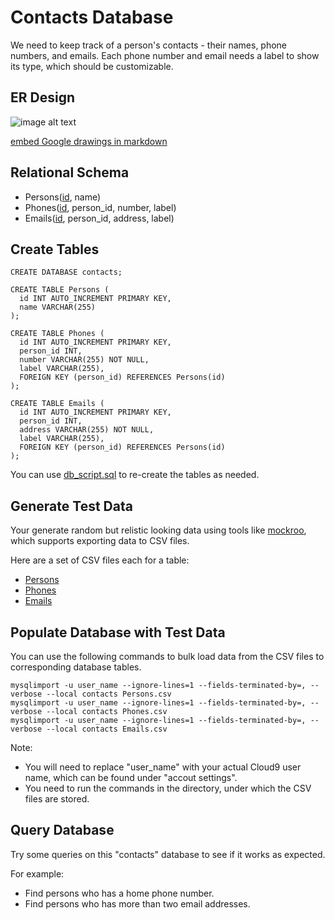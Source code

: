 # Contacts Database
We need to keep track of a person's contacts - their names, phone numbers, and emails. Each phone number and email needs a label to show its type, which should be customizable.

## ER Design
<img src="https://docs.google.com/drawings/d/1xIJdWtBO2F4-xoLhN2m_FogfX2iqobTM4iFs8sd0HoU/export/png"
alt="image alt text"/>

[embed Google drawings in markdown](https://github.com/evbacher/gd2md-html/wiki/Google-Drawings-by-reference)

## Relational Schema
* Persons(<u>id</u>, name)
* Phones(<u>id</u>, person_id, number, label)
* Emails(<u>id</u>, person_id, address, label)

## Create Tables
```
CREATE DATABASE contacts;

CREATE TABLE Persons (
  id INT AUTO_INCREMENT PRIMARY KEY,
  name VARCHAR(255)
);

CREATE TABLE Phones (
  id INT AUTO_INCREMENT PRIMARY KEY,
  person_id INT,
  number VARCHAR(255) NOT NULL,
  label VARCHAR(255),
  FOREIGN KEY (person_id) REFERENCES Persons(id)
);

CREATE TABLE Emails (
  id INT AUTO_INCREMENT PRIMARY KEY,
  person_id INT,
  address VARCHAR(255) NOT NULL,
  label VARCHAR(255),
  FOREIGN KEY (person_id) REFERENCES Persons(id)
);
```
You can use [db_script.sql](./db_script.sql) to re-create the tables as needed.

## Generate Test Data
Your generate random but relistic looking data using tools like
[mockroo](https://www.mockaroo.com/), which supports exporting data to
CSV files.

Here are a set of CSV files each for a table:
* [Persons](./Persons.csv)
* [Phones](./Phones.csv)
* [Emails](./Emails.csv)

## Populate Database with Test Data
You can use the following commands to bulk load data from the CSV files
to corresponding database tables.
```
mysqlimport -u user_name --ignore-lines=1 --fields-terminated-by=, --verbose --local contacts Persons.csv
mysqlimport -u user_name --ignore-lines=1 --fields-terminated-by=, --verbose --local contacts Phones.csv
mysqlimport -u user_name --ignore-lines=1 --fields-terminated-by=, --verbose --local contacts Emails.csv
```
Note:
* You will need to replace "user_name" with your actual Cloud9 user name,
which can be found under "accout settings".
* You need to run the commands in the directory, under which the CSV files are
  stored.

## Query Database
Try some queries on this "contacts" database to see if it works as expected.

For example:
* Find persons who has a home phone number.
* Find persons who has more than two email addresses.
